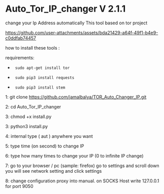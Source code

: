 # Auto_Tor_IP_changer V 2.1.1
change your Ip Address automatically This tool based on tor project


https://github.com/user-attachments/assets/bda21429-a64f-49f1-b4e9-c0ddfab74457


how to install these tools :

requirements:

*      sudo apt-get install tor
*      sudo pip3 install requests
*      sudo pip3 install stem

1: git clone https://github.com/jamalbalya/TOR_Auto_Changer_IP.git

2: cd Auto_Tor_IP_changer

3: chmod +x install.py

3: python3 install.py

4: internal type ( aut ) anywhere you want
  
5: type time (on second) to change IP

6: type how many times to change your IP (0 to infinite IP change)

7: go to your browser / pc (sample: firefox) go to settings and scroll down you will see network setting and click settings  

8: change configuration proxy into manual. on SOCKS Host write 127.0.0.1 for port 9050
